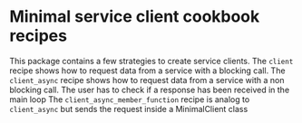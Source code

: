 # Minimal service client cookbook recipes

This package contains a few strategies to create service clients.
The `client` recipe shows how to request data from a service with a blocking call.
The `client_async` recipe shows how to request data from a service with a non blocking call. The user has to check if a response has been received in the main loop
The `client_async_member_function` recipe is analog to `client_async` but sends the request inside a MinimalClient class
